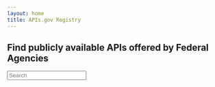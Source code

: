```yaml
---
layout: home
title: APIs.gov Registry
---
```



<h2 class="text-center">Find publicly available APIs offered by Federal Agencies</h2>

<section>
  <div class="grid-row">
    <input class="margin-x-auto usa-input text-center search" id="search-field-small" type="search" name="search" placeholder="Search">
  </div>
</section>

<div>
  <ul class="usa-list usa-list--unstyled api-list" style="min-width: 90%;">
  </ul>
</div>

<script type="text/javascript">
(async function() {
  window.apigov.buildAPIList();
  window.apigov.watchSearch();
})();
</script>
